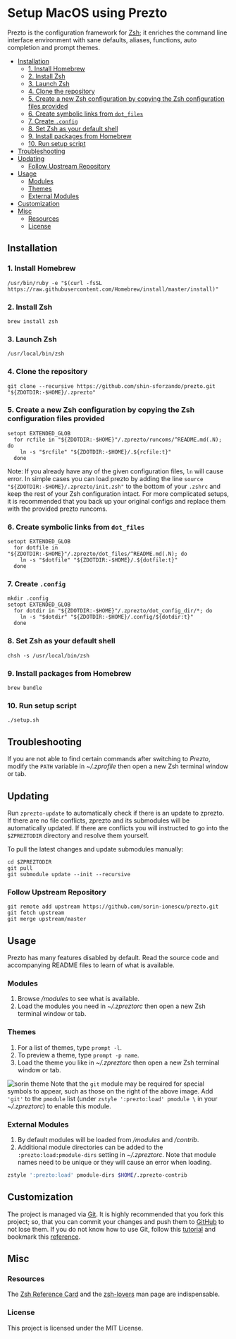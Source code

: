 # Setup MacOS using Prezto

Prezto is the configuration framework for [Zsh][1]; it enriches the command line interface environment with sane defaults, aliases, functions, auto completion and prompt themes.

- [Installation](#installation)
  - [1. Install Homebrew](#1-install-homebrew)
  - [2. Install Zsh](#2-install-zsh)
  - [3. Launch Zsh](#3-launch-zsh)
  - [4. Clone the repository](#4-clone-the-repository)
  - [5. Create a new Zsh configuration by copying the Zsh configuration files provided](#5-create-a-new-zsh-configuration-by-copying-the-zsh-configuration-files-provided)
  - [6. Create symbolic links from `dot_files`](#6-create-symbolic-links-from-dot_files)
  - [7. Create `.config`](#7-create-config)
  - [8. Set Zsh as your default shell](#8-set-zsh-as-your-default-shell)
  - [9. Install packages from Homebrew](#9-install-packages-from-homebrew)
  - [10. Run setup script](#10-run-setup-script)
- [Troubleshooting](#troubleshooting)
- [Updating](#updating)
  - [Follow Upstream Repository](#follow-upstream-repository)
- [Usage](#usage)
  - [Modules](#modules)
  - [Themes](#themes)
  - [External Modules](#external-modules)
- [Customization](#customization)
- [Misc](#misc)
  - [Resources](#resources)
  - [License](#license)

## Installation

### 1. Install Homebrew

```console
/usr/bin/ruby -e "$(curl -fsSL https://raw.githubusercontent.com/Homebrew/install/master/install)"
```

### 2. Install Zsh

```console
brew install zsh
```

### 3. Launch Zsh

```console
/usr/local/bin/zsh
```

### 4. Clone the repository

```console
git clone --recursive https://github.com/shin-sforzando/prezto.git "${ZDOTDIR:-$HOME}/.zprezto"
```

### 5. Create a new Zsh configuration by copying the Zsh configuration files provided

```console
setopt EXTENDED_GLOB
  for rcfile in "${ZDOTDIR:-$HOME}"/.zprezto/runcoms/^README.md(.N); do
    ln -s "$rcfile" "${ZDOTDIR:-$HOME}/.${rcfile:t}"
  done
```

  Note: If you already have any of the given configuration files, `ln` will
  cause error. In simple cases you can load prezto by adding the line
  `source "${ZDOTDIR:-$HOME}/.zprezto/init.zsh"` to the bottom of your
  `.zshrc` and keep the rest of your Zsh configuration intact. For more
  complicated setups, it is recommended that you back up your original
  configs and replace them with the provided prezto runcoms.

### 6. Create symbolic links from `dot_files`

```console
setopt EXTENDED_GLOB
  for dotfile in "${ZDOTDIR:-$HOME}"/.zprezto/dot_files/^README.md(.N); do
    ln -s "$dotfile" "${ZDOTDIR:-$HOME}/.${dotfile:t}"
  done
```

### 7. Create `.config`

```console
mkdir .config
setopt EXTENDED_GLOB
  for dotdir in "${ZDOTDIR:-$HOME}"/.zprezto/dot_config_dir/*; do
    ln -s "$dotdir" "${ZDOTDIR:-$HOME}/.config/${dotdir:t}"
  done
```

### 8. Set Zsh as your default shell

```console
chsh -s /usr/local/bin/zsh
```

### 9. Install packages from Homebrew

```console
brew bundle
```

### 10. Run setup script

```console
./setup.sh
```

## Troubleshooting

If you are not able to find certain commands after switching to *Prezto*, modify the `PATH` variable in *~/.zprofile* then open a new Zsh terminal window or tab.

## Updating

Run `zprezto-update` to automatically check if there is an update to zprezto.
If there are no file conflicts, zprezto and its submodules will be automatically updated. If there are conflicts you will instructed to go into the `$ZPREZTODIR` directory and resolve them yourself.

To pull the latest changes and update submodules manually:

```console
cd $ZPREZTODIR
git pull
git submodule update --init --recursive
```

### Follow Upstream Repository

```console
git remote add upstream https://github.com/sorin-ionescu/prezto.git
git fetch upstream
git merge upstream/master
```

## Usage

Prezto has many features disabled by default. Read the source code and accompanying README files to learn of what is available.

### Modules

1. Browse */modules* to see what is available.
2. Load the modules you need in *~/.zpreztorc* then open a new Zsh terminal window or tab.

### Themes

1. For a list of themes, type `prompt -l`.
2. To preview a theme, type `prompt -p name`.
3. Load the theme you like in *~/.zpreztorc* then open a new Zsh terminal window or tab.

  ![sorin theme][2]
  Note that the `git` module may be required for special symbols to appear,
  such as those on the right of the above image. Add `'git'` to the `pmodule`
  list (under `zstyle ':prezto:load' pmodule \` in your *~/.zpreztorc*) to
  enable this module.

### External Modules

1. By default modules will be loaded from */modules* and */contrib*.
2. Additional module directories can be added to the
  `:prezto:load:pmodule-dirs` setting in *~/.zpreztorc*.
  Note that module names need to be unique or they will cause an error when loading.

  ```sh
  zstyle ':prezto:load' pmodule-dirs $HOME/.zprezto-contrib
  ```

## Customization

The project is managed via [Git][3].
It is highly recommended that you fork this project; so, that you can commit your changes and push them to [GitHub][4] to not lose them. If you do not know how to use Git, follow this [tutorial][5] and bookmark this [reference][6].

## Misc

### Resources

The [Zsh Reference Card][7] and the [zsh-lovers][8] man page are indispensable.

### License

This project is licensed under the MIT License.

[1]: http://www.zsh.org
[2]: http://i.imgur.com/nrGV6pg.png "sorin theme"
[3]: http://git-scm.com
[4]: https://github.com
[5]: http://gitimmersion.com
[6]: https://git.github.io/git-reference/
[7]: http://www.bash2zsh.com/zsh_refcard/refcard.pdf
[8]: http://grml.org/zsh/zsh-lovers.html
